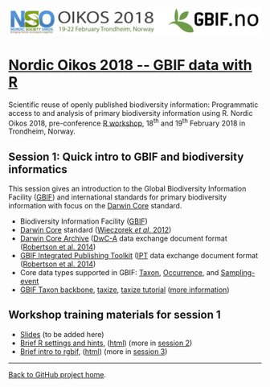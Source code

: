![](../demo_data/NSO_2018_GBIF_NO.png "NSO 2018")

# [Nordic Oikos 2018 -- GBIF data with R](../../../)

Scientific reuse of openly published biodiversity information: Programmatic access to and analysis of primary biodiversity information using R. Nordic Oikos 2018, pre-conference [R workshop](https://github.com/GBIF-Europe/nordic_oikos_2018_r), 18<sup>th</sup> and 19<sup>th</sup> February 2018 in Trondheim, Norway.

## Session 1: Quick intro to GBIF and biodiversity informatics

This session gives an introduction to the Global Biodiversity Information Facility ([GBIF](https://www.gbif.org)) and international standards for primary biodiversity information with focus on the [Darwin Core](http://rs.tdwg.org/dwc/terms/) standard.

 * Biodiversity Information Facility ([GBIF](https://www.gbif.org))
 * [Darwin Core](http://rs.tdwg.org/dwc/terms/) standard ([Wieczorek *et al*. 2012](https://doi.org/10.1371/journal.pone.0029715))
 * [Darwin Core Archive](http://rs.tdwg.org/dwc/terms/guides/text/) ([DwC-A](https://en.wikipedia.org/wiki/Darwin_Core_Archive) data exchange document format ([Robertson et al. 2014](https://doi.org/10.1371/journal.pone.0102623))
 * [GBIF Integrated Publishing Toolkit](https://www.gbif.org/ipt) ([IPT](https://github.com/gbif/ipt/wiki/IPT2ManualNotes.wiki) data exchange document format ([Robertson et al. 2014](https://doi.org/10.1371/journal.pone.0102623))
 * Core data types supported in GBIF: [Taxon](http://rs.gbif.org/core/dwc_taxon_2015-04-24.xml), [Occurrence](http://rs.gbif.org/core/dwc_occurrence_2015-07-02.xml), and [Sampling-event](http://rs.gbif.org/core/dwc_event_2016_06_21.xml)
 * [GBIF Taxon backbone](https://doi.org/10.15468/39omei), [taxize](https://github.com/ropensci/taxize), [taxize tutorial](https://ropensci.org/tutorials/taxize_tutorial/) ([more information](http://gbif.blogspot.no/search?q=backbone))

## Workshop training materials for session 1
 * [Slides](slides) (to be added here)
 * [Brief R settings and hints](settings.Rmd), ([html](settings.html)) (more in [session 2](../s2_r_intro))
 * [Brief intro to rgbif](gbif_intro.Rmd), ([html](gbif_intro.html)) (more in [session 3](../s3_gbif_demo))


***

[Back to GitHub project home](https://github.com/GBIF-Europe/nordic_oikos_2018_r).
